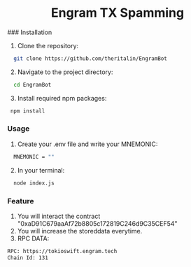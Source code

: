 <h1 align="center"> Engram TX Spamming </h1>
### Installation

1. Clone the repository:

```bash
  git clone https://github.com/theritalin/EngramBot
```

2. Navigate to the project directory:

```bash
  cd EngramBot
```

3. Install required npm packages:

```bash
 npm install
```

### Usage

1. Create your .env file and write your MNEMONIC:

```bash
  MNEMONIC = ""
```

2. In your terminal:

```bash
  node index.js
```

### Feature

1. You will interact the contract "0xaD91C679aaAf72b8805c172819C246d9C35CEF54"
2. You will increase the storeddata everytime.
3. RPC DATA:

```bash
RPC: https://tokioswift.engram.tech
Chain Id: 131
```
